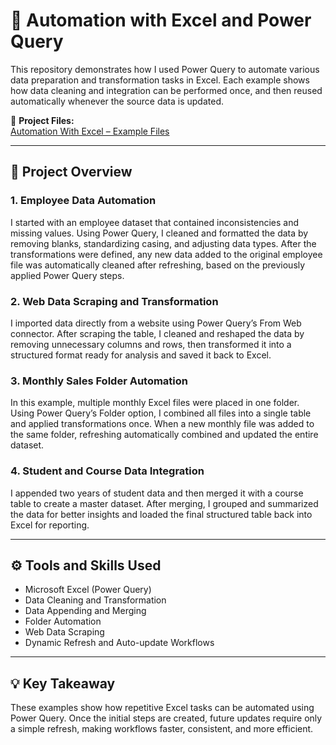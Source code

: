 # 🧩 Automation with Excel and Power Query

This repository demonstrates how I used Power Query to automate various data preparation and transformation tasks in Excel. Each example shows how data cleaning and integration can be performed once, and then reused automatically whenever the source data is updated.

📂 **Project Files:**  
[Automation With Excel – Example Files](https://github.com/AreeshaSolangi/Projects/tree/main/Excel/Automation%20With%20Excel)

---

## 📘 Project Overview

### 1. Employee Data Automation
I started with an employee dataset that contained inconsistencies and missing values. Using Power Query, I cleaned and formatted the data by removing blanks, standardizing casing, and adjusting data types. After the transformations were defined, any new data added to the original employee file was automatically cleaned after refreshing, based on the previously applied Power Query steps.

### 2. Web Data Scraping and Transformation
I imported data directly from a website using Power Query’s From Web connector. After scraping the table, I cleaned and reshaped the data by removing unnecessary columns and rows, then transformed it into a structured format ready for analysis and saved it back to Excel.

### 3. Monthly Sales Folder Automation
In this example, multiple monthly Excel files were placed in one folder. Using Power Query’s Folder option, I combined all files into a single table and applied transformations once. When a new monthly file was added to the same folder, refreshing automatically combined and updated the entire dataset.

### 4. Student and Course Data Integration
I appended two years of student data and then merged it with a course table to create a master dataset. After merging, I grouped and summarized the data for better insights and loaded the final structured table back into Excel for reporting.

---

## ⚙️ Tools and Skills Used
- Microsoft Excel (Power Query)
- Data Cleaning and Transformation
- Data Appending and Merging
- Folder Automation
- Web Data Scraping
- Dynamic Refresh and Auto-update Workflows

---

## 💡 Key Takeaway
These examples show how repetitive Excel tasks can be automated using Power Query. Once the initial steps are created, future updates require only a simple refresh, making workflows faster, consistent, and more efficient.

